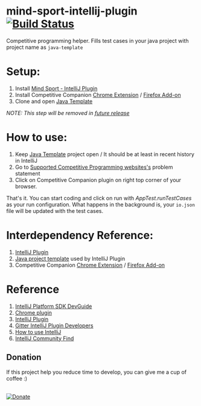 # mind-sport-intellij-plugin [![Build Status](https://travis-ci.org/tgvdinesh/mind-sport-intellij-plugin.svg?branch=master)](https://travis-ci.org/tgvdinesh/mind-sport-intellij-plugin)
Competitive programming helper. Fills test cases in your java project with project name as `java-template`

# Setup:
1. Install [Mind Sport - IntelliJ Plugin](https://plugins.jetbrains.com/plugin/10688-mind-sport)
2. Install Competitive Companion [Chrome Extension](https://chrome.google.com/webstore/detail/competitive-companion/cjnmckjndlpiamhfimnnjmnckgghkjbl) / [Firefox Add-on](https://addons.mozilla.org/en-US/firefox/addon/competitive-companion/)
3. Clone and open [Java Template](https://github.com/tgvdinesh/java-template)

_*NOTE:* This step will be removed in [future release](https://github.com/tgvdinesh/mind-sport-intellij-plugin/issues/2)_

# How to use:
1. Keep [Java Template](https://github.com/tgvdinesh/java-template) project open / It should be at least in recent history in IntelliJ
2. Go to [Supported Competitive Programming websites's](https://github.com/jmerle/competitive-companion#supported-websites) problem statement
3. Click on Competitive Companion plugin on right top corner of your browser.

That's it. You can start coding and click on run with *AppTest.runTestCases* as your run configuration.
What happens in the background is, your `io.json` file will be updated with the test cases.

# Interdependency Reference:
1. [IntelliJ Plugin](https://github.com/tgvdinesh/mind-sport-intellij-plugin)
2. [Java project template](https://github.com/tgvdinesh/java-template) used by IntelliJ Plugin
3. Competitive Companion [Chrome Extension](https://chrome.google.com/webstore/detail/competitive-companion/cjnmckjndlpiamhfimnnjmnckgghkjbl) / [Firefox Add-on](https://addons.mozilla.org/en-US/firefox/addon/competitive-companion/) 
 
# Reference
1. [IntelliJ Platform SDK DevGuide](http://www.jetbrains.org/intellij/sdk/docs/welcome.html)
2. [Chrome plugin](https://github.com/jmerle/chelper-companion/tree/feature/universal)
3. [IntelliJ Plugin](https://plugins.jetbrains.com/plugin/10688-mind-sport)
4. [Gitter IntelliJ Plugin Developers](https://gitter.im/IntelliJ-Plugin-Developers/Lobby)
4. [How to use IntelliJ](https://www.jetbrains.com/idea/documentation/)
5. [IntelliJ Community Find](https://github.com/JetBrains/intellij-community/find/master)

## Donation
If this project help you reduce time to develop, you can give me a cup of coffee :) <br/><br/>

[![Donate](https://www.paypalobjects.com/en_GB/i/btn/btn_donateCC_LG.gif)](https://www.paypal.com/cgi-bin/webscr?cmd=_s-xclick&hosted_button_id=JTFHLYNLZLRDG&source=url)
